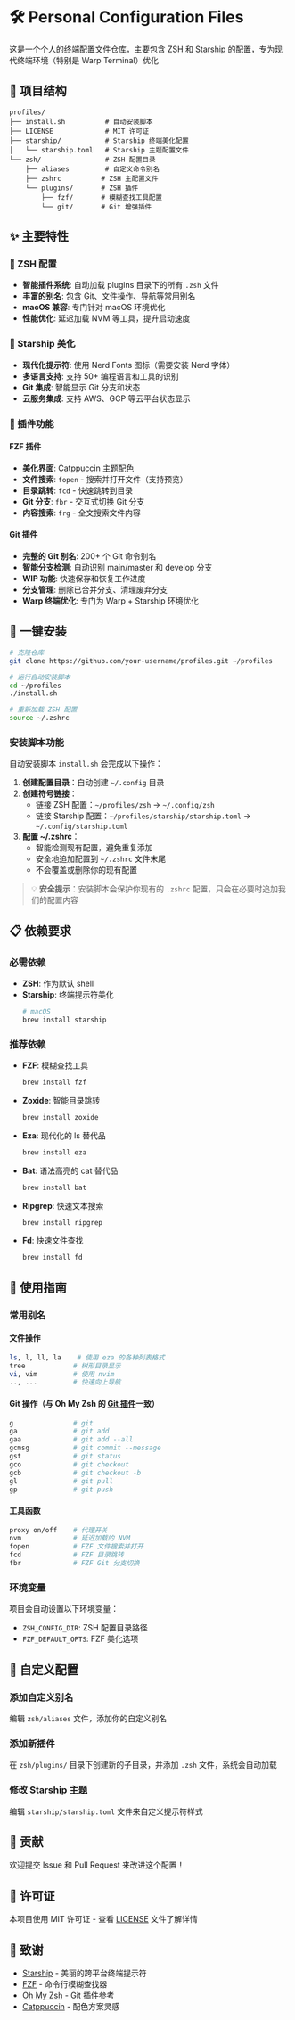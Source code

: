 # 🛠️ Personal Configuration Files

这是一个个人的终端配置文件仓库，主要包含 ZSH 和 Starship 的配置，专为现代终端环境（特别是 Warp Terminal）优化

## 📁 项目结构

```
profiles/
├── install.sh          # 自动安装脚本
├── LICENSE             # MIT 许可证
├── starship/           # Starship 终端美化配置
│   └── starship.toml   # Starship 主题配置文件
└── zsh/                # ZSH 配置目录
    ├── aliases         # 自定义命令别名
    ├── zshrc          # ZSH 主配置文件
    └── plugins/       # ZSH 插件
        ├── fzf/       # 模糊查找工具配置
        └── git/       # Git 增强插件
```

## ✨ 主要特性

### 🐚 ZSH 配置
- **智能插件系统**: 自动加载 plugins 目录下的所有 `.zsh` 文件
- **丰富的别名**: 包含 Git、文件操作、导航等常用别名
- **macOS 兼容**: 专门针对 macOS 环境优化
- **性能优化**: 延迟加载 NVM 等工具，提升启动速度

### 🎨 Starship 美化
- **现代化提示符**: 使用 Nerd Fonts 图标（需要安装 Nerd 字体）
- **多语言支持**: 支持 50+ 编程语言和工具的识别
- **Git 集成**: 智能显示 Git 分支和状态
- **云服务集成**: 支持 AWS、GCP 等云平台状态显示

### 🔧 插件功能

#### FZF 插件
- **美化界面**: Catppuccin 主题配色
- **文件搜索**: `fopen` - 搜索并打开文件（支持预览）
- **目录跳转**: `fcd` - 快速跳转到目录
- **Git 分支**: `fbr` - 交互式切换 Git 分支
- **内容搜索**: `frg` - 全文搜索文件内容

#### Git 插件
- **完整的 Git 别名**: 200+ 个 Git 命令别名
- **智能分支检测**: 自动识别 main/master 和 develop 分支
- **WIP 功能**: 快速保存和恢复工作进度
- **分支管理**: 删除已合并分支、清理废弃分支
- **Warp 终端优化**: 专门为 Warp + Starship 环境优化

## 🚀 一键安装

```bash
# 克隆仓库
git clone https://github.com/your-username/profiles.git ~/profiles

# 运行自动安装脚本
cd ~/profiles
./install.sh

# 重新加载 ZSH 配置
source ~/.zshrc
```

### 安装脚本功能

自动安装脚本 `install.sh` 会完成以下操作：

1. **创建配置目录**：自动创建 `~/.config` 目录
2. **创建符号链接**：
   - 链接 ZSH 配置：`~/profiles/zsh` → `~/.config/zsh`
   - 链接 Starship 配置：`~/profiles/starship/starship.toml` → `~/.config/starship.toml`
3. **配置 ~/.zshrc**：
   - 智能检测现有配置，避免重复添加
   - 安全地追加配置到 `~/.zshrc` 文件末尾
   - 不会覆盖或删除你的现有配置

> 💡 **安全提示**：安装脚本会保护你现有的 `.zshrc` 配置，只会在必要时追加我们的配置内容

## 📋 依赖要求

### 必需依赖
- **ZSH**: 作为默认 shell
- **Starship**: 终端提示符美化
  ```bash
  # macOS
  brew install starship
  ```

### 推荐依赖
- **FZF**: 模糊查找工具
  ```bash
  brew install fzf
  ```
- **Zoxide**: 智能目录跳转
  ```bash
  brew install zoxide
  ```
- **Eza**: 现代化的 ls 替代品
  ```bash
  brew install eza
  ```
- **Bat**: 语法高亮的 cat 替代品
  ```bash
  brew install bat
  ```
- **Ripgrep**: 快速文本搜索
  ```bash
  brew install ripgrep
  ```
- **Fd**: 快速文件查找
  ```bash
  brew install fd
  ```

## 🎯 使用指南

### 常用别名

#### 文件操作
```bash
ls, l, ll, la    # 使用 eza 的各种列表格式
tree            # 树形目录显示
vi, vim         # 使用 nvim
.., ...         # 快速向上导航
```

#### Git 操作（与 Oh My Zsh 的 [Git 插件](https://github.com/ohmyzsh/ohmyzsh/blob/master/plugins/git/README.md)一致）
```bash
g               # git
ga              # git add
gaa             # git add --all
gcmsg           # git commit --message
gst             # git status
gco             # git checkout
gcb             # git checkout -b
gl              # git pull
gp              # git push
```

#### 工具函数
```bash
proxy on/off    # 代理开关
nvm             # 延迟加载的 NVM
fopen           # FZF 文件搜索并打开
fcd             # FZF 目录跳转
fbr             # FZF Git 分支切换
```

### 环境变量

项目会自动设置以下环境变量：
- `ZSH_CONFIG_DIR`: ZSH 配置目录路径
- `FZF_DEFAULT_OPTS`: FZF 美化选项

## 🎨 自定义配置

### 添加自定义别名
编辑 `zsh/aliases` 文件，添加你的自定义别名

### 添加新插件
在 `zsh/plugins/` 目录下创建新的子目录，并添加 `.zsh` 文件，系统会自动加载

### 修改 Starship 主题
编辑 `starship/starship.toml` 文件来自定义提示符样式

## 🤝 贡献

欢迎提交 Issue 和 Pull Request 来改进这个配置！

## 📄 许可证

本项目使用 MIT 许可证 - 查看 [LICENSE](LICENSE) 文件了解详情

## 🙏 致谢

- [Starship](https://starship.rs/) - 美丽的跨平台终端提示符
- [FZF](https://github.com/junegunn/fzf) - 命令行模糊查找器
- [Oh My Zsh](https://ohmyz.sh/) - Git 插件参考
- [Catppuccin](https://github.com/catppuccin/catppuccin) - 配色方案灵感
